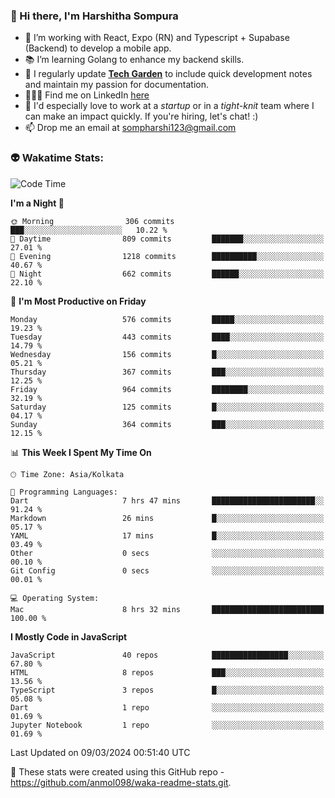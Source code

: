 ### 👋 Hi there, I'm Harshitha Sompura

- 🔧 I’m working with React, Expo (RN) and Typescript + Supabase (Backend) to develop a mobile app.
- 📚 I’m learning Golang to enhance my backend skills.
- 🌾 I regularly update **<u>[Tech Garden](https://tech-garden-hs.vercel.app/)</u>** to include quick development notes and maintain my passion for documentation.
- 👩🏻‍💻 Find me on LinkedIn <u>[here](https://www.linkedin.com/in/harshithasompura/)</u>
- 🐣 I'd especially love to work at a _startup_ or in a _tight-knit_ team where I can make an impact quickly. If you're hiring, let's chat! :)
- 📫 Drop me an email at [sompharshi123@gmail.com](mailto:sompharshi123@gmail.com)

### 👽 Wakatime Stats:
<!--START_SECTION:waka-->
![Code Time](http://img.shields.io/badge/Code%20Time-41%20hrs%2052%20mins-blue)

**I'm a Night 🦉** 

```text
🌞 Morning                306 commits         ███░░░░░░░░░░░░░░░░░░░░░░   10.22 % 
🌆 Daytime                809 commits         ███████░░░░░░░░░░░░░░░░░░   27.01 % 
🌃 Evening                1218 commits        ██████████░░░░░░░░░░░░░░░   40.67 % 
🌙 Night                  662 commits         ██████░░░░░░░░░░░░░░░░░░░   22.10 % 
```
📅 **I'm Most Productive on Friday** 

```text
Monday                   576 commits         █████░░░░░░░░░░░░░░░░░░░░   19.23 % 
Tuesday                  443 commits         ████░░░░░░░░░░░░░░░░░░░░░   14.79 % 
Wednesday                156 commits         █░░░░░░░░░░░░░░░░░░░░░░░░   05.21 % 
Thursday                 367 commits         ███░░░░░░░░░░░░░░░░░░░░░░   12.25 % 
Friday                   964 commits         ████████░░░░░░░░░░░░░░░░░   32.19 % 
Saturday                 125 commits         █░░░░░░░░░░░░░░░░░░░░░░░░   04.17 % 
Sunday                   364 commits         ███░░░░░░░░░░░░░░░░░░░░░░   12.15 % 
```


📊 **This Week I Spent My Time On** 

```text
🕑︎ Time Zone: Asia/Kolkata

💬 Programming Languages: 
Dart                     7 hrs 47 mins       ███████████████████████░░   91.24 % 
Markdown                 26 mins             █░░░░░░░░░░░░░░░░░░░░░░░░   05.17 % 
YAML                     17 mins             █░░░░░░░░░░░░░░░░░░░░░░░░   03.49 % 
Other                    0 secs              ░░░░░░░░░░░░░░░░░░░░░░░░░   00.10 % 
Git Config               0 secs              ░░░░░░░░░░░░░░░░░░░░░░░░░   00.01 % 

💻 Operating System: 
Mac                      8 hrs 32 mins       █████████████████████████   100.00 % 
```

**I Mostly Code in JavaScript** 

```text
JavaScript               40 repos            █████████████████░░░░░░░░   67.80 % 
HTML                     8 repos             ███░░░░░░░░░░░░░░░░░░░░░░   13.56 % 
TypeScript               3 repos             █░░░░░░░░░░░░░░░░░░░░░░░░   05.08 % 
Dart                     1 repo              ░░░░░░░░░░░░░░░░░░░░░░░░░   01.69 % 
Jupyter Notebook         1 repo              ░░░░░░░░░░░░░░░░░░░░░░░░░   01.69 % 
```




 Last Updated on 09/03/2024 00:51:40 UTC
<!--END_SECTION:waka-->

👀 These stats were created using this GitHub repo - https://github.com/anmol098/waka-readme-stats.git. 
